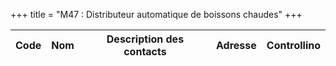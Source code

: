 +++
title = "M47 : Distributeur automatique de boissons chaudes"
+++

Code|Nom|Description des contacts|Adresse|Controllino
|---|---|---|---|---|
